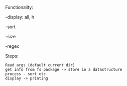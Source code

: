 Functionality:

-display: all, h

-sort 

-size

-regex


Steps: 

	Read args (default current dir)
	get info from fs package -> store in a datastructure 
	process - sort etc 
	display -> printing 
